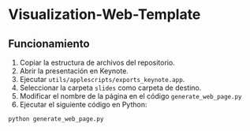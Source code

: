 # Visualization-Web-Template

## Funcionamiento

1. Copiar la estructura de archivos del repositorio.
2. Abrir la presentación en Keynote.
3. Ejecutar `utils/applescripts/exports_keynote.app`.
4. Seleccionar la carpeta `slides` como carpeta de destino.
5. Modificar el nombre de la página en el código `generate_web_page.py` 
6. Ejecutar el siguiente código en Python:

```
python generate_web_page.py
```